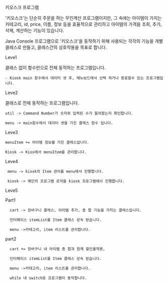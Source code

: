 키오스크 프로그램

'키오스크'는 단순히 주문을 하는 무인계산 프로그램이지만, 
그 속에는 아이템이 가지는 카테고리, id, price, 이름, 정보 등을 효율적으로 관리하고
아이템의 가격을 조회, 추가, 삭제, 계산하는 기능이 있습니다.

Java Console 프로그램으로 '키오스크'을 동작하기 위해 사용되는 각각의 기능을 개별 클레스로 만들고,
클레스간의 상호작용을 목표로 합니다.

Leve1

  클래스 없이 함수만으로 전체 동작하는 프로그램입니다.
 
    - Kiosk main 함수에서 데이터 셋 후, 메뉴보드에서 선택 하거나 종료할수 있는 프로그램입니다.


Leve2

  클래스로 전체 동작하는 프로그램입니다.

    util -> Command Number가 숫자외 입력된 수가 들어왔는지 확인합니다.

    menu -> main함수에서 데이터 셋을 가진 클레스 함수 입니다. 

Leve3

    menuItem += 아이템 정보를 가진 클레스입니다. 

    Kiosk -> Kios에서 menuItem을 관리합니다.

Leve4 
      
     menu -> kiosk의 Item 관리를 menu에서 진행합니다.

     kiosk -> 메인의 프로그램 로직을 kiosk 프로그램에서 진행합니다. 

Leve5

   Part1 
      
      cart -> 장바구니 클레스, 아이템 추가, 총 합 기능을 가지는 클레스입니다.   

      인터페이스 itemList를 Item 클레스 상속 받습니다.

      menu ->카테고리, item 리스트를 관리합니다.
   
   part2

      cart += 장바구니 내 아이템 총 합과 함께 할인울적용,      

      인터페이스 itemList를 Item 클레스 상속 받습니다.

      menu ->카테고리, item 리스트를 관리합니다.

      while 내 switch로 프로그램이 동작합니다.
